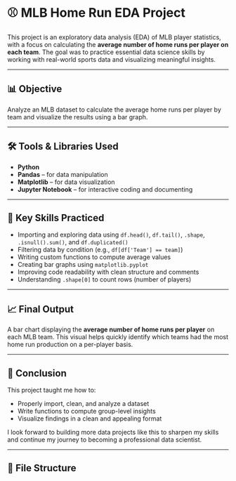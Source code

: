 # ⚾ MLB Home Run EDA Project

This project is an exploratory data analysis (EDA) of MLB player statistics, with a focus on calculating the **average number of home runs per player on each team**. The goal was to practice essential data science skills by working with real-world sports data and visualizing meaningful insights.

---

## 📊 Objective

Analyze an MLB dataset to calculate the average home runs per player by team and visualize the results using a bar graph.

---

## 🛠 Tools & Libraries Used

- **Python**
- **Pandas** – for data manipulation
- **Matplotlib** – for data visualization
- **Jupyter Notebook** – for interactive coding and documenting

---

## 🧠 Key Skills Practiced

- Importing and exploring data using `df.head()`, `df.tail()`, `.shape`, `.isnull().sum()`, and `df.duplicated()`
- Filtering data by condition (e.g., `df[df['Team'] == team]`)
- Writing custom functions to compute average values
- Creating bar graphs using `matplotlib.pyplot`
- Improving code readability with clean structure and comments
- Understanding `.shape[0]` to count rows (number of players)

---

## 📈 Final Output

A bar chart displaying the **average number of home runs per player** on each MLB team. This visual helps quickly identify which teams had the most home run production on a per-player basis.

---

## 🧾 Conclusion

This project taught me how to:
- Properly import, clean, and analyze a dataset
- Write functions to compute group-level insights
- Visualize findings in a clean and appealing format

I look forward to building more data projects like this to sharpen my skills and continue my journey to becoming a professional data scientist.

---

## 📁 File Structure

